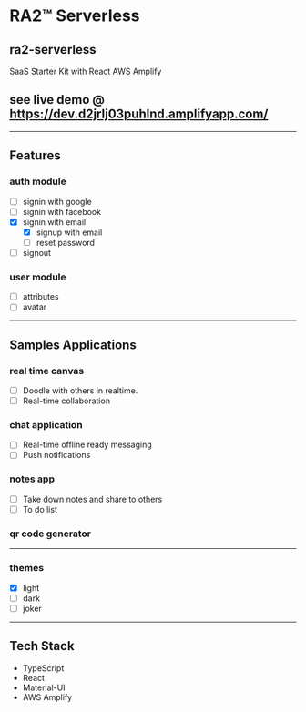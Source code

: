 # RA2™ Serverless

## ra2-serverless

SaaS Starter Kit with React AWS Amplify

## see live demo @ https://dev.d2jrlj03puhlnd.amplifyapp.com/

---

## Features

### auth module

- [ ] signin with google
- [ ] signin with facebook
- [x] signin with email
  - [x] signup with email
  - [ ] reset password
- [ ] signout

### user module

- [ ] attributes
- [ ] avatar

---

## Samples Applications

### real time canvas

- [ ] Doodle with others in realtime.
- [ ] Real-time collaboration

### chat application

- [ ] Real-time offline ready messaging
- [ ] Push notifications

### notes app

- [ ] Take down notes and share to others
- [ ] To do list

### qr code generator

---

### themes

- [x] light
- [ ] dark
- [ ] joker

---

## Tech Stack

- TypeScript
- React
- Material-UI
- AWS Amplify
